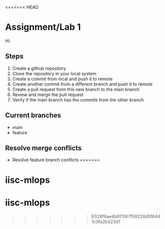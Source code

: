 <<<<<<< HEAD
# Assignment/Lab 1

Hi.

## Steps
1. Create a github repository
2. Clone the repository in your local system
3. Create a commit from local and push it to remote
4. Create another commit from a different branch and push it to remote
5. Create a pull request from this new branch to the main branch
6. Review and merge the pull request
7. Verify if the main branch has the commits from the other branch

## Current branches
- main
- feature

## Resolve merge conflicts
- Resolve feature branch conflicts
=======
# iisc-mlops
# iisc-mlops
>>>>>>> 8328f6ae4b971f47f59226d5f6441c0fa2b323d1
